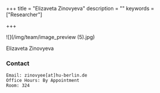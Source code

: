 +++
title = "Elizaveta Zinovyeva"
description = ""
keywords = ["Researcher"]

+++




![](/img/team/image_preview (5).jpg)

Elizaveta Zinovyeva

###  Contact

	Email: zinovyee[at]hu-berlin.de
	Office Hours: By Appointment
	Room: 324
	


	 